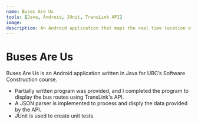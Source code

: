 ```yaml
---
name: Buses Are Us
tools: [Java, Android, JUnit, TransLink API]
image: 
description: An Android application that maps the real time location of buses, routes, and stops
---
```


# Buses Are Us

Buses Are Us is an Android application written in Java for UBC’s Software Construction course. 
- Partially written program was provided, and I completed the program to display the bus routes using TransLink's API. 
- A JSON parser is implemented to process and disply the data provided by the API.
- JUnit is used to create unit tests.